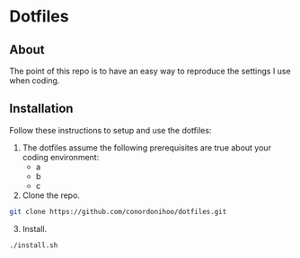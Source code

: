 # Dotfiles
## About
The point of this repo is to have an easy way to reproduce the settings I use when coding.
## Installation
Follow these instructions to setup and use the dotfiles:
1. The dotfiles assume the following prerequisites are true about your coding environment:
    * a
    * b
    * c
2. Clone the repo.
  ```sh
  git clone https://github.com/conordonihoo/dotfiles.git
  ```
3. Install.
  ```sh
  ./install.sh
  ```
